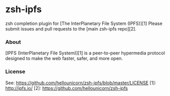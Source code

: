 # zsh-ipfs
zsh completion plugin for [The InterPlanetary File System (IPFS)][1]
Please submit issues and pull requests to the [main zsh-ipfs repo][2].
### About
[IPFS (InterPlanetary File System)][1] is a peer-to-peer hypermedia protocol
designed to make the web faster, safer, and more open.
### License
See: <https://github.com/hellounicorn/zsh-ipfs/blob/master/LICENSE>
[1]: http://ipfs.io/
[2]: https://github.com/hellounicorn/zsh-ipfs
